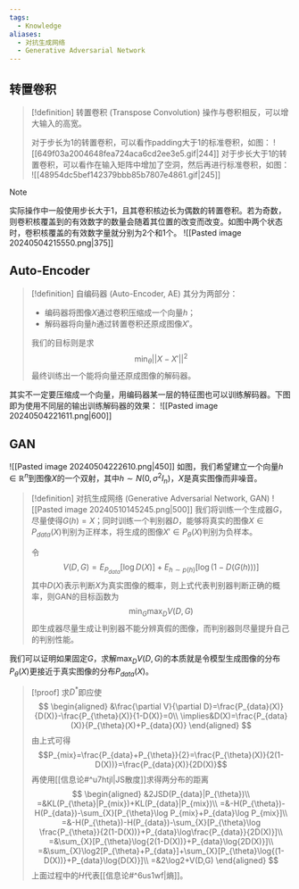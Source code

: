 ```yaml
---
tags:
  - Knowledge
aliases:
  - 对抗生成网络
  - Generative Adversarial Network
---
```

## 转置卷积
> [!definition] 转置卷积 (Transpose Convolution)
> 操作与卷积相反，可以增大输入的高宽。
> 
> 对于步长为1的转置卷积，可以看作padding大于1的标准卷积，如图：
> ![[649f03a2004648fea724aca6cd2ee3e5.gif|244]]
> 对于步长大于1的转置卷积，可以看作在输入矩阵中增加了空洞，然后再进行标准卷积，如图：
> ![[48954dc5bef142379bbb85b7807e4861.gif|245]]

> [!note] 
> 实际操作中一般使用步长大于1，且其卷积核边长为偶数的转置卷积。若为奇数，则卷积核覆盖到的有效数字的数量会随着其位置的改变而改变。如图中两个状态时，卷积核覆盖的有效数字量就分别为2个和1个。
> ![[Pasted image 20240504215550.png|375]]
## Auto-Encoder
> [!definition] 自编码器 (Auto-Encoder, AE)
> 其分为两部分：
> - 编码器将图像$X$通过卷积压缩成一个向量$h$；
> - 解码器将向量$h$通过转置卷积还原成图像$X'$。
> 
> 我们的目标则是求
> $$\min_{\theta}||X-X'||^2$$
> 最终训练出一个能将向量还原成图像的解码器。

其实不一定要压缩成一个向量，用编码器某一层的特征图也可以训练解码器。下图即为使用不同层的输出训练解码器的效果：
![[Pasted image 20240504221611.png|600]]
## GAN
![[Pasted image 20240504222610.png|450]]
如图，我们希望建立一个向量$h\in\mathbb{R}^n$到图像$X$的一个双射，其中$h\sim N(0,\sigma^2I_n)$，$X$是真实图像而非噪音。

> [!definition] 对抗生成网络 (Generative Adversarial Network, GAN)
> ![[Pasted image 20240510145245.png|500]]
> 我们将训练一个生成器$G$，尽量使得$G(h)=X$；同时训练一个判别器$D$，能够将真实的图像$X\in P_{data}(X)$判别为正样本，将生成的图像$X'\in P_{\theta}(X)$判别为负样本。
> 
> 令
> $$V(D,G)=E_{P_{data}}[\log D(X)]+E_{h\sim p(h)}[\log(1-D(G(h)))]$$
> 其中$D(X)$表示判断$X$为真实图像的概率，则上式代表判别器判断正确的概率，则GAN的目标函数为
> $$\min_{G}\max_{D}V(D,G)$$
> 即生成器尽量生成让判别器不能分辨真假的图像，而判别器则尽量提升自己的判别性能。

我们可以证明如果固定$G$，求解$\max_{D}V(D,G)$的本质就是令模型生成图像的分布$P_{\theta}(X)$更接近于真实图像的分布$P_{data}(X)$。
> [!proof] 
> 求$D^*$即应使
> $$
> \begin{aligned}
> &\frac{\partial V}{\partial D}=\frac{P_{data}(X)}{D(X)}-\frac{P_{\theta}(X)}{1-D(X)}=0\\
> \implies&D(X)=\frac{P_{data}(X)}{P_{\theta}(X)+P_{data}(X)}
> \end{aligned}
> $$
> 由上式可得
> $$P_{mix}=\frac{P_{data}+P_{\theta}}{2}=\frac{P_{\theta}(X)}{2(1-D(X))}=\frac{P_{data}(X)}{2D(X)}$$
> 再使用[[信息论#^u7htjl|JS散度]]求得两分布的距离
> $$
> \begin{aligned}
> &2JSD(P_{data}|P_{\theta})\\
> =&KL(P_{\theta}|P_{mix})+KL(P_{data}|P_{mix})\\
> =&-H(P_{\theta})-H(P_{data})-\sum_{X}[P_{\theta}\log P_{mix}+P_{data}\log P_{mix}]\\
> =&-H(P_{\theta})-H(P_{data})-\sum_{X}[P_{\theta}\log \frac{P_{\theta}}{2(1-D(X))}+P_{data}\log\frac{P_{data}}{2D(X)}]\\
> =&\sum_{X}[P_{\theta}\log{2(1-D(X))}+P_{data}\log{2D(X)}]\\
> =&\sum_{X}\log2[P_{\theta}+P_{data}]+\sum_{X}[P_{\theta}\log{(1-D(X))}+P_{data}\log{D(X)}]\\
> =&2\log2+V(D,G)
> \end{aligned}
> $$
> 上面过程中的$H$代表[[信息论#^6us1wf|熵]]。
